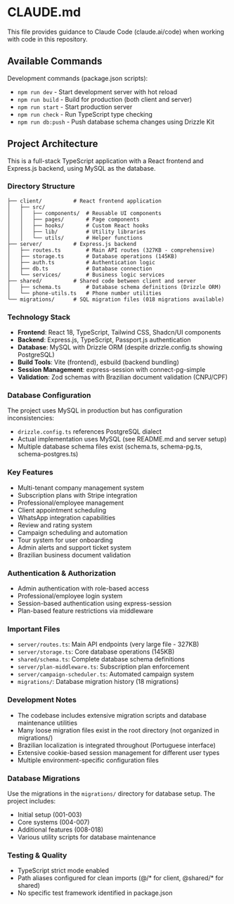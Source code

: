 # CLAUDE.md

This file provides guidance to Claude Code (claude.ai/code) when working with code in this repository.

## Available Commands

Development commands (package.json scripts):
- `npm run dev` - Start development server with hot reload
- `npm run build` - Build for production (both client and server)
- `npm run start` - Start production server
- `npm run check` - Run TypeScript type checking
- `npm run db:push` - Push database schema changes using Drizzle Kit

## Project Architecture

This is a full-stack TypeScript application with a React frontend and Express.js backend, using MySQL as the database.

### Directory Structure

```
├── client/          # React frontend application
│   ├── src/
│   │   ├── components/  # Reusable UI components
│   │   ├── pages/       # Page components
│   │   ├── hooks/       # Custom React hooks
│   │   ├── lib/         # Utility libraries
│   │   └── utils/       # Helper functions
├── server/          # Express.js backend
│   ├── routes.ts        # Main API routes (327KB - comprehensive)
│   ├── storage.ts       # Database operations (145KB)
│   ├── auth.ts          # Authentication logic
│   ├── db.ts            # Database connection
│   └── services/        # Business logic services
├── shared/          # Shared code between client and server
│   ├── schema.ts        # Database schema definitions (Drizzle ORM)
│   └── phone-utils.ts   # Phone number utilities
└── migrations/      # SQL migration files (018 migrations available)
```

### Technology Stack

- **Frontend**: React 18, TypeScript, Tailwind CSS, Shadcn/UI components
- **Backend**: Express.js, TypeScript, Passport.js authentication
- **Database**: MySQL with Drizzle ORM (despite drizzle.config.ts showing PostgreSQL)
- **Build Tools**: Vite (frontend), esbuild (backend bundling)
- **Session Management**: express-session with connect-pg-simple
- **Validation**: Zod schemas with Brazilian document validation (CNPJ/CPF)

### Database Configuration

The project uses MySQL in production but has configuration inconsistencies:
- `drizzle.config.ts` references PostgreSQL dialect
- Actual implementation uses MySQL (see README.md and server setup)
- Multiple database schema files exist (schema.ts, schema-pg.ts, schema-postgres.ts)

### Key Features

- Multi-tenant company management system
- Subscription plans with Stripe integration
- Professional/employee management
- Client appointment scheduling
- WhatsApp integration capabilities
- Review and rating system
- Campaign scheduling and automation
- Tour system for user onboarding
- Admin alerts and support ticket system
- Brazilian business document validation

### Authentication & Authorization

- Admin authentication with role-based access
- Professional/employee login system
- Session-based authentication using express-session
- Plan-based feature restrictions via middleware

### Important Files

- `server/routes.ts`: Main API endpoints (very large file - 327KB)
- `server/storage.ts`: Core database operations (145KB)
- `shared/schema.ts`: Complete database schema definitions
- `server/plan-middleware.ts`: Subscription plan enforcement
- `server/campaign-scheduler.ts`: Automated campaign system
- `migrations/`: Database migration history (18 migrations)

### Development Notes

- The codebase includes extensive migration scripts and database maintenance utilities
- Many loose migration files exist in the root directory (not organized in migrations/)
- Brazilian localization is integrated throughout (Portuguese interface)
- Extensive cookie-based session management for different user types
- Multiple environment-specific configuration files

### Database Migrations

Use the migrations in the `migrations/` directory for database setup. The project includes:
- Initial setup (001-003)
- Core systems (004-007)
- Additional features (008-018)
- Various utility scripts for database maintenance

### Testing & Quality

- TypeScript strict mode enabled
- Path aliases configured for clean imports (@/* for client, @shared/* for shared)
- No specific test framework identified in package.json